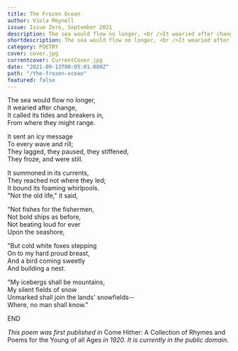 ```yaml
---
title: The Frozen Ocean
author: Viola Meynell
issue: Issue Zero, September 2021
description: The sea would flow no longer, <br />It wearied after change, <br />It called its tides and breakers in, <br />From where they might range. <a href="https://www.havenspec.com/the-frozen-ocean/">[<i>...</i>]</a>
shortdescription: The sea would flow no longer, <br />It wearied after change, <br />It called its tides and breakers in, <br />From where they might range. <a href="https://www.havenspec.com/the-frozen-ocean/">[<i>...</i>]</a><br />
category: POETRY
cover: cover.jpg
currentcover: CurrentCover.jpg
date: "2021-09-13T00:05:01.000Z"
path: "/the-frozen-ocean"
featured: false
---
```


The sea would flow no longer,  
      It wearied after change,  
    It called its tides and breakers in,  
      From where they might range.  

It sent an icy message  
      To every wave and rill;  
    They lagged, they paused, they stiffened,  
      They froze, and were still.  

It summoned in its currents,  
      They reached not where they led;  
    It bound its foaming whirlpools.  
      "Not the old life," it said,  

"Not fishes for the fishermen,  
      Not bold ships as before,  
    Not beating loud for ever  
      Upon the seashore,  

"But cold white foxes stepping  
      On to my hard proud breast,  
    And a bird coming sweetly  
      And building a nest.  

"My icebergs shall be mountains,  
      My silent fields of snow  
    Unmarked shall join the lands' snowfields--  
      Where, no man shall know."  

END

*This poem was first published in* Come Hither: A Collection of Rhymes and Poems for the Young of all Ages *in 1920. It is currently in the public domain.*